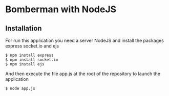 Bomberman with NodeJS
========================================================================

Installation
------------------------------------------------------------------------

For run this application you need a server NodeJS and install the packages express socket.io and ejs

````
$ npm install express
$ npm install socket.io
$ npm install ejs
````

And then execute the file app.js at the root of the repository to launch the application 

````
$ node app.js
````


